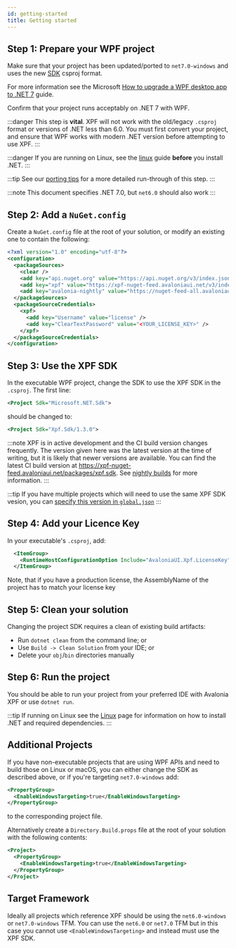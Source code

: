 ```yaml
---
id: getting-started
title: Getting started
---
```


## Step 1: Prepare your WPF project

Make sure that your project has been updated/ported to `net7.0-windows` and uses the new [SDK](https://learn.microsoft.com/en-us/dotnet/core/project-sdk/overview) csproj format. 

For more information see the Microsoft [How to upgrade a WPF desktop app to .NET 7](https://learn.microsoft.com/en-us/dotnet/desktop/wpf/migration) guide.

Confirm that your project runs acceptably on .NET 7 with WPF.

:::danger
This step is **vital**. XPF will not work with the old/legacy `.csproj` format or versions of .NET less than 6.0. You must first convert your project, and ensure that WPF works with modern .NET version before attempting to use XPF.
:::

:::danger
If you are running on Linux, see the [linux](platforms/linux) guide **before** you install .NET.
:::

:::tip
See our [porting tips](porting-tips) for a more detailed run-through of this step.
:::

:::note
This document specifies .NET 7.0, but `net6.0` should also work
:::

## Step 2: Add a `NuGet.config`

Create a `NuGet.config` file at the root of your solution, or modify an existing one to contain the following:

```xml
<?xml version="1.0" encoding="utf-8"?>
<configuration>
  <packageSources>
    <clear />
    <add key="api.nuget.org" value="https://api.nuget.org/v3/index.json" />
    <add key="xpf" value="https://xpf-nuget-feed.avaloniaui.net/v3/index.json" />
    <add key="avalonia-nightly" value="https://nuget-feed-all.avaloniaui.net/v3/index.json" />
  </packageSources>
  <packageSourceCredentials>
    <xpf>
      <add key="Username" value="license" />
      <add key="ClearTextPassword" value="<YOUR_LICENSE_KEY>" />
    </xpf>
  </packageSourceCredentials>
</configuration>
```

## Step 3: Use the XPF SDK

In the executable WPF project, change the SDK to use the XPF SDK in the `.csproj`. The first line:

```xml
<Project Sdk="Microsoft.NET.Sdk">
``` 

should be changed to:

```xml
<Project Sdk="Xpf.Sdk/1.3.0">
```

:::note
XPF is in active development and the CI build version changes frequently. The version given here was the latest version at the time of writing, but it is likely that newer versions are available. You can find the latest CI build version at https://xpf-nuget-feed.avaloniaui.net/packages/xpf.sdk. See [nightly builds](build-feeds) for more information.
:::

:::tip
If you have multiple projects which will need to use the same XPF SDK vesion, you can [specify this version in `global.json`](advanced/centralized-management)
:::

## Step 4: Add your Licence Key

In your executable's `.csproj`, add:

```xml
  <ItemGroup>
    <RuntimeHostConfigurationOption Include="AvaloniaUI.Xpf.LicenseKey" Value="<YOUR_LICENSE_KEY>" />
  </ItemGroup>  
```

Note, that if you have a production license, the AssemblyName of the project has to match your license key

## Step 5: Clean your solution

Changing the project SDK requires a clean of existing build artifacts:

- Run `dotnet clean` from the command line; or
- Use `Build -> Clean Solution` from your IDE; or
- Delete your `obj`/`bin` directories manually

## Step 6: Run the project

You should be able to run your project from your preferred IDE with Avalonia XPF or use `dotnet run`.

:::tip
If running on Linux see the [Linux](platforms/linux) page for information on how to install .NET and required dependencies.
:::

## Additional Projects

If you have non-executable projects that are using WPF APIs and need to build those on Linux or macOS, you can either change the SDK as described above, or if you're targeting `net7.0-windows` add:

```xml
<PropertyGroup>
  <EnableWindowsTargeting>true</EnableWindowsTargeting>
</PropertyGroup>
```

to the corresponding project file.

Alternatively create a `Directory.Build.props` file at the root of your solution with the following contents:

```xml
<Project>
  <PropertyGroup>
    <EnableWindowsTargeting>true</EnableWindowsTargeting>
  </PropertyGroup>
</Project>  
```

## Target Framework

Ideally all projects which reference XPF should be using the `net6.0-windows` or `net7.0-windows` TFM. You can use the `net6.0` or `net7.0` TFM but in this case you cannot use `<EnableWindowsTargeting>` and instead must use the XPF SDK.
